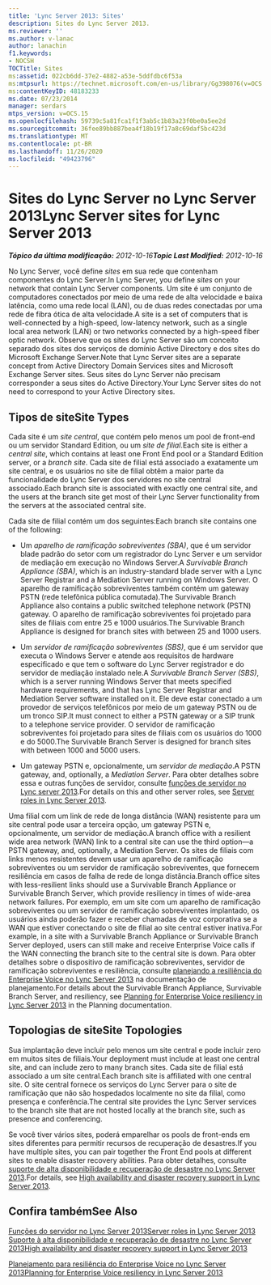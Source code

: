 ```yaml
---
title: 'Lync Server 2013: Sites'
description: Sites do Lync Server 2013.
ms.reviewer: ''
ms.author: v-lanac
author: lanachin
f1.keywords:
- NOCSH
TOCTitle: Sites
ms:assetid: 022cb6dd-37e2-4882-a53e-5ddfdbc6f53a
ms:mtpsurl: https://technet.microsoft.com/en-us/library/Gg398076(v=OCS.15)
ms:contentKeyID: 48183233
ms.date: 07/23/2014
manager: serdars
mtps_version: v=OCS.15
ms.openlocfilehash: 59739c5a81fca1f1f3ab5c1b83a23f0be0a5ee2d
ms.sourcegitcommit: 36fee89bb887bea4f18b19f17a8c69daf5bc423d
ms.translationtype: MT
ms.contentlocale: pt-BR
ms.lasthandoff: 11/26/2020
ms.locfileid: "49423796"
---
```

# <a name="lync-server-sites-for-lync-server-2013"></a><span data-ttu-id="ad33b-103">Sites do Lync Server no Lync Server 2013</span><span class="sxs-lookup"><span data-stu-id="ad33b-103">Lync Server sites for Lync Server 2013</span></span>

<div data-xmlns="http://www.w3.org/1999/xhtml">

<div class="topic" data-xmlns="http://www.w3.org/1999/xhtml" data-msxsl="urn:schemas-microsoft-com:xslt" data-cs="https://msdn.microsoft.com/">

<div data-asp="https://msdn2.microsoft.com/asp">



</div>

<div id="mainSection">

<div id="mainBody"><span data-ttu-id="ad33b-104">

<span> </span></span><span class="sxs-lookup"><span data-stu-id="ad33b-104">

<span> </span></span></span>

<span data-ttu-id="ad33b-105">_**Tópico da última modificação:** 2012-10-16_</span><span class="sxs-lookup"><span data-stu-id="ad33b-105">_**Topic Last Modified:** 2012-10-16_</span></span>

<span data-ttu-id="ad33b-106">No Lync Server, você define *sites* em sua rede que contenham componentes do Lync Server.</span><span class="sxs-lookup"><span data-stu-id="ad33b-106">In Lync Server, you define *sites* on your network that contain Lync Server components.</span></span> <span data-ttu-id="ad33b-107">Um site é um conjunto de computadores conectados por meio de uma rede de alta velocidade e baixa latência, como uma rede local (LAN), ou de duas redes conectadas por uma rede de fibra ótica de alta velocidade.</span><span class="sxs-lookup"><span data-stu-id="ad33b-107">A site is a set of computers that is well-connected by a high-speed, low-latency network, such as a single local area network (LAN) or two networks connected by a high-speed fiber optic network.</span></span> <span data-ttu-id="ad33b-108">Observe que os sites do Lync Server são um conceito separado dos sites dos serviços de domínio Active Directory e dos sites do Microsoft Exchange Server.</span><span class="sxs-lookup"><span data-stu-id="ad33b-108">Note that Lync Server sites are a separate concept from Active Directory Domain Services sites and Microsoft Exchange Server sites.</span></span> <span data-ttu-id="ad33b-109">Seus sites do Lync Server não precisam corresponder a seus sites do Active Directory.</span><span class="sxs-lookup"><span data-stu-id="ad33b-109">Your Lync Server sites do not need to correspond to your Active Directory sites.</span></span>

<div>

## <a name="site-types"></a><span data-ttu-id="ad33b-110">Tipos de site</span><span class="sxs-lookup"><span data-stu-id="ad33b-110">Site Types</span></span>

<span data-ttu-id="ad33b-111">Cada site é um *site central*, que contém pelo menos um pool de front-end ou um servidor Standard Edition, ou um *site de filial*.</span><span class="sxs-lookup"><span data-stu-id="ad33b-111">Each site is either a *central site*, which contains at least one Front End pool or a Standard Edition server, or a *branch site*.</span></span> <span data-ttu-id="ad33b-112">Cada site de filial está associado a exatamente um site central, e os usuários no site de filial obtêm a maior parte da funcionalidade do Lync Server dos servidores no site central associado.</span><span class="sxs-lookup"><span data-stu-id="ad33b-112">Each branch site is associated with exactly one central site, and the users at the branch site get most of their Lync Server functionality from the servers at the associated central site.</span></span>

<span data-ttu-id="ad33b-113">Cada site de filial contém um dos seguintes:</span><span class="sxs-lookup"><span data-stu-id="ad33b-113">Each branch site contains one of the following:</span></span>

  - <span data-ttu-id="ad33b-114">Um *aparelho de ramificação sobreviventes (SBA)*, que é um servidor blade padrão do setor com um registrador do Lync Server e um servidor de mediação em execução no Windows Server.</span><span class="sxs-lookup"><span data-stu-id="ad33b-114">A *Survivable Branch Appliance (SBA)*, which is an industry-standard blade server with a Lync Server Registrar and a Mediation Server running on Windows Server.</span></span> <span data-ttu-id="ad33b-115">O aparelho de ramificação sobreviventes também contém um gateway PSTN (rede telefônica pública comutada).</span><span class="sxs-lookup"><span data-stu-id="ad33b-115">The Survivable Branch Appliance also contains a public switched telephone network (PSTN) gateway.</span></span> <span data-ttu-id="ad33b-116">O aparelho de ramificação sobreviventes foi projetado para sites de filiais com entre 25 e 1000 usuários.</span><span class="sxs-lookup"><span data-stu-id="ad33b-116">The Survivable Branch Appliance is designed for branch sites with between 25 and 1000 users.</span></span>

  - <span data-ttu-id="ad33b-117">Um *servidor de ramificação sobreviventes (SBS)*, que é um servidor que executa o Windows Server e atende aos requisitos de hardware especificado e que tem o software do Lync Server registrador e do servidor de mediação instalado nele.</span><span class="sxs-lookup"><span data-stu-id="ad33b-117">A *Survivable Branch Server (SBS)*, which is a server running Windows Server that meets specified hardware requirements, and that has Lync Server Registrar and Mediation Server software installed on it.</span></span> <span data-ttu-id="ad33b-118">Ele deve estar conectado a um provedor de serviços telefônicos por meio de um gateway PSTN ou de um tronco SIP.</span><span class="sxs-lookup"><span data-stu-id="ad33b-118">It must connect to either a PSTN gateway or a SIP trunk to a telephone service provider.</span></span> <span data-ttu-id="ad33b-119">O servidor de ramificação sobreviventes foi projetado para sites de filiais com os usuários do 1000 e do 5000.</span><span class="sxs-lookup"><span data-stu-id="ad33b-119">The Survivable Branch Server is designed for branch sites with between 1000 and 5000 users.</span></span>

  - <span data-ttu-id="ad33b-120">Um gateway PSTN e, opcionalmente, um *servidor de mediação*.</span><span class="sxs-lookup"><span data-stu-id="ad33b-120">A PSTN gateway, and, optionally, a *Mediation Server*.</span></span> <span data-ttu-id="ad33b-121">Para obter detalhes sobre essa e outras funções de servidor, consulte [funções de servidor no Lync server 2013](lync-server-2013-server-roles.md).</span><span class="sxs-lookup"><span data-stu-id="ad33b-121">For details on this and other server roles, see [Server roles in Lync Server 2013](lync-server-2013-server-roles.md).</span></span>

<span data-ttu-id="ad33b-122">Uma filial com um link de rede de longa distância (WAN) resistente para um site central pode usar a terceira opção, um gateway PSTN e, opcionalmente, um servidor de mediação.</span><span class="sxs-lookup"><span data-stu-id="ad33b-122">A branch office with a resilient wide area network (WAN) link to a central site can use the third option—a PSTN gateway, and, optionally, a Mediation Server.</span></span> <span data-ttu-id="ad33b-123">Os sites de filiais com links menos resistentes devem usar um aparelho de ramificação sobreviventes ou um servidor de ramificação sobreviventes, que fornecem resiliência em casos de falha de rede de longa distância.</span><span class="sxs-lookup"><span data-stu-id="ad33b-123">Branch office sites with less-resilient links should use a Survivable Branch Appliance or Survivable Branch Server, which provide resiliency in times of wide-area network failures.</span></span> <span data-ttu-id="ad33b-124">Por exemplo, em um site com um aparelho de ramificação sobreviventes ou um servidor de ramificação sobreviventes implantado, os usuários ainda poderão fazer e receber chamadas de voz corporativa se a WAN que estiver conectando o site de filial ao site central estiver inativa.</span><span class="sxs-lookup"><span data-stu-id="ad33b-124">For example, in a site with a Survivable Branch Appliance or Survivable Branch Server deployed, users can still make and receive Enterprise Voice calls if the WAN connecting the branch site to the central site is down.</span></span> <span data-ttu-id="ad33b-125">Para obter detalhes sobre o dispositivo de ramificação sobreviventes, servidor de ramificação sobreviventes e resiliência, consulte [planejando a resiliência do Enterprise Voice no Lync Server 2013](lync-server-2013-planning-for-enterprise-voice-resiliency.md) na documentação de planejamento.</span><span class="sxs-lookup"><span data-stu-id="ad33b-125">For details about the Survivable Branch Appliance, Survivable Branch Server, and resiliency, see [Planning for Enterprise Voice resiliency in Lync Server 2013](lync-server-2013-planning-for-enterprise-voice-resiliency.md) in the Planning documentation.</span></span>

</div>

<div>

## <a name="site-topologies"></a><span data-ttu-id="ad33b-126">Topologias de site</span><span class="sxs-lookup"><span data-stu-id="ad33b-126">Site Topologies</span></span>

<span data-ttu-id="ad33b-127">Sua implantação deve incluir pelo menos um site central e pode incluir zero em muitos sites de filiais.</span><span class="sxs-lookup"><span data-stu-id="ad33b-127">Your deployment must include at least one central site, and can include zero to many branch sites.</span></span> <span data-ttu-id="ad33b-128">Cada site de filial está associado a um site central.</span><span class="sxs-lookup"><span data-stu-id="ad33b-128">Each branch site is affiliated with one central site.</span></span> <span data-ttu-id="ad33b-129">O site central fornece os serviços do Lync Server para o site de ramificação que não são hospedados localmente no site da filial, como presença e conferência.</span><span class="sxs-lookup"><span data-stu-id="ad33b-129">The central site provides the Lync Server services to the branch site that are not hosted locally at the branch site, such as presence and conferencing.</span></span>

<span data-ttu-id="ad33b-130">Se você tiver vários sites, poderá emparelhar os pools de front-ends em sites diferentes para permitir recursos de recuperação de desastres.</span><span class="sxs-lookup"><span data-stu-id="ad33b-130">If you have multiple sites, you can pair together the Front End pools at different sites to enable disaster recovery abilities.</span></span> <span data-ttu-id="ad33b-131">Para obter detalhes, consulte [suporte de alta disponibilidade e recuperação de desastre no Lync Server 2013](lync-server-2013-high-availability-and-disaster-recovery-support.md).</span><span class="sxs-lookup"><span data-stu-id="ad33b-131">For details, see [High availability and disaster recovery support in Lync Server 2013](lync-server-2013-high-availability-and-disaster-recovery-support.md).</span></span>

</div>

<div>

## <a name="see-also"></a><span data-ttu-id="ad33b-132">Confira também</span><span class="sxs-lookup"><span data-stu-id="ad33b-132">See Also</span></span>


[<span data-ttu-id="ad33b-133">Funções do servidor no Lync Server 2013</span><span class="sxs-lookup"><span data-stu-id="ad33b-133">Server roles in Lync Server 2013</span></span>](lync-server-2013-server-roles.md)  
[<span data-ttu-id="ad33b-134">Suporte à alta disponibilidade e recuperação de desastre no Lync Server 2013</span><span class="sxs-lookup"><span data-stu-id="ad33b-134">High availability and disaster recovery support in Lync Server 2013</span></span>](lync-server-2013-high-availability-and-disaster-recovery-support.md)  


[<span data-ttu-id="ad33b-135">Planejamento para resiliência do Enterprise Voice no Lync Server 2013</span><span class="sxs-lookup"><span data-stu-id="ad33b-135">Planning for Enterprise Voice resiliency in Lync Server 2013</span></span>](lync-server-2013-planning-for-enterprise-voice-resiliency.md)  
  

<span data-ttu-id="ad33b-136"></div>

</div>

<span> </span>

</div>

</div>

</span><span class="sxs-lookup"><span data-stu-id="ad33b-136"></div>

</div>

<span> </span>

</div>

</div>

</span></span></div>

